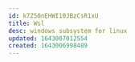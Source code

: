 ```yaml
---
id: k7Z50nEHWI10JBzCsR1xU
title: Wsl
desc: windows subsystem for linux
updated: 1643007012554
created: 1643006998489
---
```




